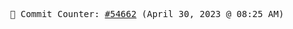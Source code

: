 <p align="center">
    <samp>
        📮 Commit Counter: <a href="https://github.com/Javascript-void0/Javascript-void0/commits/main">#54662</a> (April 30, 2023 @ 08:25 AM)
    </samp>
</p>